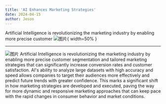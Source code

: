 ```yaml
---
title: 'AI Enhances Marketing Strategies'
date: 2024-04-15
author: Jeson
---
```


Artificial Intelligence is revolutionizing the marketing industry by enabling more precise customer 
![图片](https://www.artificialintelligence-news.com/wp-content/uploads/sites/9/2024/04/amperity-data-quality-ai-marketing-artificial-intelligence.jpeg){ width=50% }

---
![图片](https://www.artificialintelligence-news.com/wp-content/uploads/sites/9/2024/03/joyce-gordon-amperity.jpeg)
Artificial Intelligence is revolutionizing the marketing industry by enabling more precise customer segmentation and tailored marketing strategies that can significantly increase conversion rates and customer satisfaction. AI's ability to analyze large datasets with high accuracy and speed allows companies to target their audiences more effectively and predict future trends with greater confidence. This marks a significant shift in how marketing strategies are developed and executed, paving the way for more dynamic and responsive marketing approaches that can keep pace with the rapid changes in consumer behavior and market conditions.